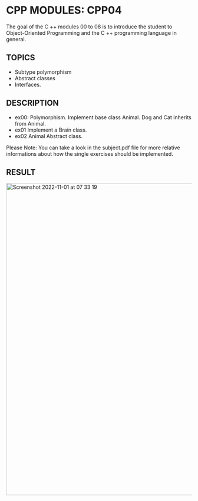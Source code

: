 # CPP MODULES: CPP04
The goal of the C ++ modules 00 to 08 is to introduce the student to Object-Oriented Programming and the C ++ programming language in general.

## TOPICS
- Subtype polymorphism
- Abstract classes
- Interfaces.


## DESCRIPTION
- ex00: Polymorphism. Implement base class Animal. Dog and Cat inherits from Animal.
- ex01 Implement a Brain class.
- ex02 Animal Abstract class.

Please Note: You can take a look in the subject.pdf file for more relative informations about how the single exercises should be implemented.

## RESULT

<img width="846" alt="Screenshot 2022-11-01 at 07 33 19" src="https://user-images.githubusercontent.com/85942176/199173360-dfba685d-2023-4fb1-8c9a-29b21c1a9ffe.png">
